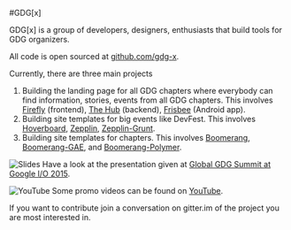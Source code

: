 #GDG[x]

GDG[x] is a group of developers, designers, enthusiasts that build tools for GDG organizers.

All code is open sourced at [github.com/gdg-x](https://github.com/gdg-x).

Currently, there are three main projects

  1. Building the landing page for all GDG chapters where everybody can find information, stories, events from all GDG chapters.
     This involves [Firefly](https://github.com/gdg-x/firefly) (frontend), [The Hub](https://github.com/gdg-x/hub) (backend), [Frisbee](https://github.com/gdg-x/frisbee) (Android app).
  1. Building site templates for big events like DevFest. This involves [Hoverboard](https://github.com/gdg-x/hoverboard), [Zepplin](https://github.com/gdg-x/zepplin), [Zepplin-Grunt](https://github.com/gdg-x/zepplin-grunt).
  1. Building site templates for chapters. This involves [Boomerang](https://github.com/gdg-x/boomerang), [Boomerang-GAE](https://github.com/gdg-x/boomerang-gae), and [Boomerang-Polymer](https://github.com/gdg-x/boomerang-polymer). 
  
![Slides](https://lh3.ggpht.com/9rwhkrvgiLhXVBeKtScn1jlenYk-4k3Wyqt1PsbUr9jhGew0Gt1w9xbwO4oePPd5yOM=w50) Have a look at the presentation given at [Global GDG Summit at Google I/O 2015](https://docs.google.com/presentation/d/17hcig2aYUxsYKpVNPnio--zTc3j9GyAzSBP9ax1FkBA/pub).

![YouTube](https://lh5.ggpht.com/jZ8XCjpCQWWZ5GLhbjRAufsw3JXePHUJVfEvMH3D055ghq0dyiSP3YxfSc_czPhtCLSO=w50) Some promo videos can be found on [YouTube](https://www.youtube.com/user/GDGXProject).

If you want to contribute join a conversation on gitter.im of the project you are most interested in.

